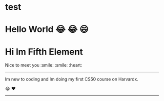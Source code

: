 <h1> test</h1>

# Hello World :joy: :joy: :smile:  
<h1>Hi Im Fifth Element</h1>
Nice to meet you :smile: :smile: :heart: <br>
<hr>
 Im new to coding and Im doing my first CS50 course on Harvardx.


[^1]: This is the footnote. 
 

 :joy: :heart: 
<hr>

